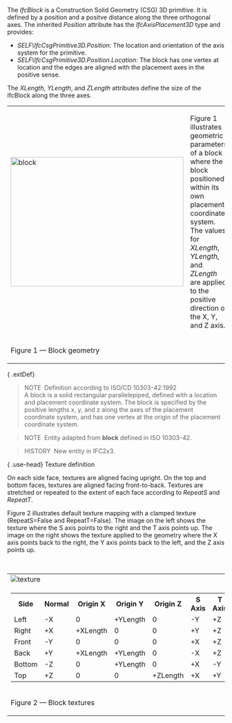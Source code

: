The _IfcBlock_ is a Construction Solid Geometry (CSG) 3D primitive. It is defined by a position and a positve distance along the three orthogonal axes. The inherited _Position_ attribute has the _IfcAxisPlacement3D_ type and provides:

* _SELF\IfcCsgPrimitive3D.Position_: The location and orientation of the axis system for the primitive.
* _SELF\IfcCsgPrimitive3D.Position.Location_: The block has one vertex at location and the edges are aligned with the placement axes in the positive sense.

The _XLength_, _YLength_, and _ZLength_ attributes define the size of the IfcBlock along the three axes.

<table cellpadding="2" cellspacing="2" summary="block geometry">
<tr>
<td><img alt="block" src="../../../figures/ifcblock-layout1.png" border="0" height="300" width="400"></td>
<td style="vertical-align:bottom;">
<p class="small">Figure 1 illustrates geometric parameters of a block where the block positioned within its own placement
coordinate system. The values for <em>XLength</em>, <em>YLength</em>, and <em>ZLength</em> are applied to the positive
direction of the X, Y, and Z axis.</p>
</td>
</tr>
<tr>
<td>
<p class="figure">Figure 1 &mdash; Block geometry</p>
</td>
<td>&nbsp;</td>
</tr>
</table>

{ .extDef}
> NOTE&nbsp; Definition according to ISO/CD 10303-42:1992  
> A block is a solid rectangular parallelepiped, defined with a location and placement coordinate system. The block is specified by the positive lengths x, y, and z along the axes of the placement coordinate system, and has one vertex at the origin of the placement coordinate system.

> NOTE&nbsp; Entity adapted from **block** defined in ISO 10303-42.

> HISTORY&nbsp; New entity in IFC2x3.

{ .use-head}
Texture definition

On each side face, textures are aligned facing upright. On the top and bottom faces, textures are aligned facing front-to-back. Textures are stretched or repeated to the extent of each face according to _RepeatS_ and _RepeatT_.

Figure 2 illustrates default texture mapping with a clamped texture (RepeatS=False and RepeatT=False). The image on the left shows the texture where the S axis points to the right and the T axis points up. The image on the right shows the texture applied to the geometry where the X axis points back to the right, the Y axis points back to the left, and the Z axis points up.

&nbsp;

<table summary="block texture" class="gridtable">
<tr>
<td><img src="../../../figures/ifcblock-texture.png" alt="texture"></td>
</tr>
<tr>
<td>
<table summary="texture" width="512" class="gridtable">
<tr>
<th>Side</th>
<th>Normal</th>
<th>Origin X</th>
<th>Origin Y</th>
<th>Origin Z</th>
<th>S Axis</th>
<th>T Axis</th>
</tr>
<tr>
<td>Left</td>
<td>-X</td>
<td>0</td>
<td>+YLength</td>
<td>0</td>
<td>-Y</td>
<td>+Z</td>
</tr>
<tr>
<td>Right</td>
<td>+X</td>
<td>+XLength</td>
<td>0</td>
<td>0</td>
<td>+Y</td>
<td>+Z</td>
</tr>
<tr>
<td>Front</td>
<td>-Y</td>
<td>0</td>
<td>0</td>
<td>0</td>
<td>+X</td>
<td>+Z</td>
</tr>
<tr>
<td>Back</td>
<td>+Y</td>
<td>+XLength</td>
<td>+YLength</td>
<td>0</td>
<td>-X</td>
<td>+Z</td>
</tr>
<tr>
<td>Bottom</td>
<td>-Z</td>
<td>0</td>
<td>+YLength</td>
<td>0</td>
<td>+X</td>
<td>-Y</td>
</tr>
<tr>
<td>Top</td>
<td>+Z</td>
<td>0</td>
<td>0</td>
<td>+ZLength</td>
<td>+X</td>
<td>+Y</td>
</tr>
</table>
</td>
</tr>
<tr>
<td>
<p class="figure">Figure 2 &mdash; Block textures</p>
</td>
</tr>
</table>